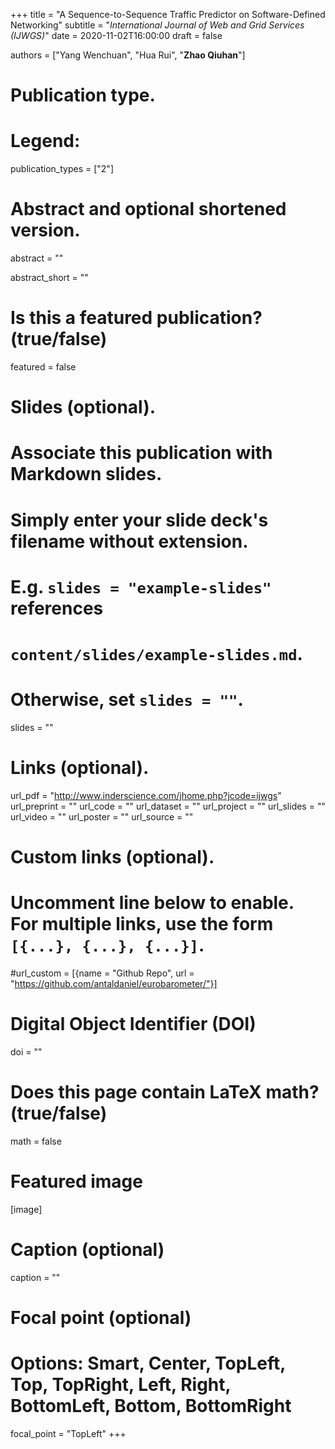 +++
title = "A Sequence-to-Sequence Traffic Predictor on Software-Defined Networking"
subtitle = "_International Journal of Web and Grid Services (IJWGS)_"
date = 2020-11-02T16:00:00
draft = false

authors = ["Yang Wenchuan", "Hua Rui", "**Zhao Qiuhan**"]

# Publication type.
# Legend:

publication_types = ["2"]

# Abstract and optional shortened version.
abstract = ""

abstract_short = ""

# Is this a featured publication? (true/false)
featured = false

# Slides (optional).
#   Associate this publication with Markdown slides.
#   Simply enter your slide deck's filename without extension.
#   E.g. `slides = "example-slides"` references 
#   `content/slides/example-slides.md`.
#   Otherwise, set `slides = ""`.
slides = ""

# Links (optional).
url_pdf = "http://www.inderscience.com/jhome.php?jcode=ijwgs"
url_preprint = ""
url_code = ""
url_dataset = ""
url_project = ""
url_slides = ""
url_video = ""
url_poster = ""
url_source = ""

# Custom links (optional).
#   Uncomment line below to enable. For multiple links, use the form `[{...}, {...}, {...}]`.
#url_custom = [{name = "Github Repo", url = "https://github.com/antaldaniel/eurobarometer/"}]

# Digital Object Identifier (DOI)
doi = ""

# Does this page contain LaTeX math? (true/false)
math = false

# Featured image
[image]
  # Caption (optional)
  caption = ""

  # Focal point (optional)
  # Options: Smart, Center, TopLeft, Top, TopRight, Left, Right, BottomLeft, Bottom, BottomRight
  focal_point = "TopLeft"
+++

